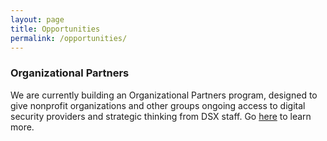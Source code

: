 ```yaml
---
layout: page
title: Opportunities
permalink: /opportunities/
---
```


### Organizational Partners

We are currently building an Organizational Partners program, designed to give nonprofit organizations and other groups ongoing access to digital security providers and strategic thinking from DSX staff. Go [here](https://www.digitalsecurityexchange.org/partners/) to learn more.
